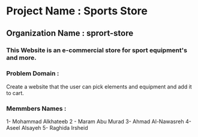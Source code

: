 
# Project Name : Sports Store
## Organization Name : sprort-store

### This Website is an  e-commercial store for sport equipment's and more.

### Problem Domain :
 Create a website that the user can pick elements and equipment and add it to cart.

### Memmbers Names :
1- Mohammad Alkhateeb
2 - Maram Abu Murad
3- Ahmad Al-Nawasreh
4- Aseel Alsayeh
5- Raghida Irsheid

